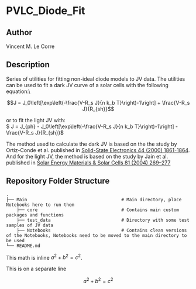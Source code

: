 # PVLC_Diode_Fit

## Author
Vincent M. Le Corre

## Description
Series of utilities for fitting non-ideal diode models to JV data. 
The utilities can be used to fit a dark JV curve of a solar cells with the following equation:\

```math
J = J_0\left[\exp\left(-\frac{V-R_s J}{n k_b T}\right)-1\right] + \frac{V-R_s J}{R_{sh}}
```

or to fit the light JV with:\
$ J = J_{ph} - J_0\left[\exp\left(-\frac{V-R_s J}{n k_b T}\right)-1\right] - \frac{V-R_s J}{R_{sh}}$

The method used to calculate the dark JV is based on the the study by Ortiz-Conde et al. published in [Solid-State Electronics 44 (2000) 1861-1864](https://doi.org/10.1016/S0038-1101(00)00132-5).\
And for the light JV, the method is based on the study by Jain et al. published in [Solar Energy Materials & Solar Cells 81 (2004) 269–277](https://doi.org/10.1016/j.solmat.2003.11.018)

## Repository Folder Structure
    .
    ├── Main                                    # Main directory, place Notebooks here to run them
        ├── core                                # Contains main custom packages and functions
        ├── test_data                           # Directory with some test samples of JV data
        ├── Notebooks                           # Contains clean versions of the Notebooks, Notebooks need to be moved to the main directory to be used
    └── README.md

This math is inline $`a^2+b^2=c^2`$.

This is on a separate line

```math
a^2+b^2=c^2
```